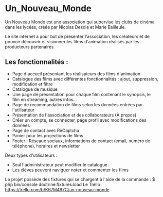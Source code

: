 # Un_Nouveau_Monde
Un Nouveau Monde est une association qui supervise les clubs de cinéma dans les lycées, créée par Nicolas Desole et Marie Bailleule.

Le site internet a pour but de présenter l'association, les créateurs et de pouvoir découvrir et visionner les films d'animation réalisés par les producteurs partenaires.

## Les fonctionnalités :
- Page d'accueil présentant les réalisateurs des films d'animation
- Catalogue des films avec différentes fonctionnalités : ajout, suppression, modification et filtre
- Catalogue de musique
- Une page de présentation pour chaque film contenant le synopsis, le film en streaming, autres infos...
- Page de recommandation de films selon les données entrées par l'utilisateur 
- Présentation de l'association et des collaborateurs (À propos)
- Créer un compte, se connecter, page profil avec modifications des données
- Page de contact avec ReCaptcha
- Panier pour les projections de films
- Footer : Réseaux sociaux, informations de contact (email, numéro de téléphone), horaires et newsletter

Deux types d'utilisateurs :
- Seul l'administrateur peut modifier le catalogue
- Les élèves peuvent naviguer noter et commenter les films

Le projet possède des fixtures qui se chargent à l'aide de la commande : $ php bin/console doctrine:fixtures:load
Le Trello : https://trello.com/b/K67M497C/un-nouveau-monde